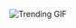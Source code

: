 ![Trending GIF](https://media1.giphy.com/media/v1.Y2lkPThiYjIxNzcydWR0Y2dqMjc5MDdyNXI4dHN1Mzl5YmVzN2UxZjZ0YTF1dWNwbDV4cyZlcD12MV9naWZzX3NlYXJjaCZjdD1n/xUPGcEliCc7bETyfO8/giphy.gif)
